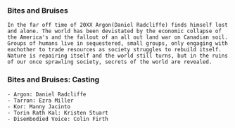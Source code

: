 ### Bites and Bruises

    In the far off time of 20XX Argon(Daniel Radcliffe) finds himself lost and alone. The world has been devistated by the economic collapse of the America's and the fallout of an all out land war on Canadian soil. Groups of humans live in sequestered, small groups, only engaging with eachother to trade resources as society struggles to rebuild itself. Nature is repairing itself and the world still turns, but in the ruins of our once sprawling society, secrets of the world are revealed.

### Bites and Bruises: Casting

    - Argon: Daniel Radcliffe
    - Tarron: Ezra Miller
    - Kor: Manny Jacinto
    - Torin Rath Kal: Kristen Stuart
    - Disembodied Voice: Colin Firth
